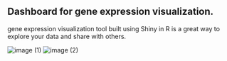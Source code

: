 
## Dashboard for gene expression visualization.

gene expression visualization tool built using Shiny in R is a great way to explore your data and share with others.


![image (1)](https://github.com/smruthishree/visulization-of-gene-expression/assets/74066072/9681397e-559f-4717-930c-d7c81bcb482d)
![image (2)](https://github.com/smruthishree/GenePlotter-A-dashboard-for-visualizing-gene-expression-in-various-datasets/assets/74066072/e1e4eade-e31f-4a24-b3cd-a4ba4129232d)
